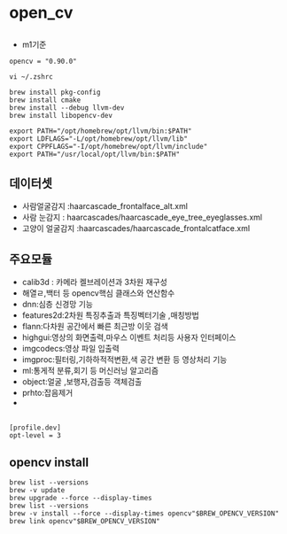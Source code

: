 # open_cv
## 
- m1기준

```
opencv = "0.90.0"
```
```
vi ~/.zshrc
```
```
brew install pkg-config
brew install cmake
brew install --debug llvm-dev
brew install libopencv-dev

```
```
export PATH="/opt/homebrew/opt/llvm/bin:$PATH"
export LDFLAGS="-L/opt/homebrew/opt/llvm/lib"
export CPPFLAGS="-I/opt/homebrew/opt/llvm/include"
export PATH="/usr/local/opt/llvm/bin:$PATH"

```
## 데이터셋

- 사람얼굴감지 :haarcascade_frontalface_alt.xml
- 사람 눈감지 : haarcascades/haarcascade_eye_tree_eyeglasses.xml
- 고양이 얼굴감지 :haarcascades/haarcascade_frontalcatface.xml

 ## 주요모듈
 - calib3d : 카메라 켈브레이션과 3차원 재구성
 - 해열ㄹ,백터 등 opencv핵심 클래스와 연산함수
 - dnn:심층 신경망 기능
 - features2d:2차원 특징추출과  특징벡터기술 ,매칭방법
 - flann:다차원 공간에서 빠른 최근방 이웃 검색
 - highgui:영상의 화면출력,마우스 이벤트 처리등 사용자 인터페이스
 - imgcodecs:영상 파일 입출력
 - imgproc:필터링,기하하적적변환,색 공간 변환 등 영상처리 기능
 - ml:통게적 분류,회기 등 머신러닝 알고리즘
 - object:얼굴 ,보행자,검출등 객체검출
 - prhto:잡음제거
- 

## 

```
[profile.dev]
opt-level = 3

```

## opencv install
```
brew list --versions
brew -v update
brew upgrade --force --display-times
brew list --versions
brew -v install --force --display-times opencv"$BREW_OPENCV_VERSION"
brew link opencv"$BREW_OPENCV_VERSION"
```